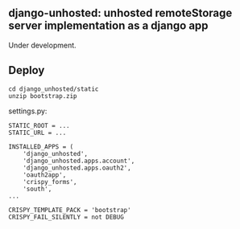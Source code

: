 django-unhosted: unhosted remoteStorage server implementation as a django app
--------------------

Under development.


Deploy
--------------------

	cd django_unhosted/static
	unzip bootstrap.zip

settings.py:

	STATIC_ROOT = ...
	STATIC_URL = ...

	INSTALLED_APPS = (
		'django_unhosted',
		'django_unhosted.apps.account',
		'django_unhosted.apps.oauth2',
		'oauth2app',
		'crispy_forms',
		'south',
	...

	CRISPY_TEMPLATE_PACK = 'bootstrap'
	CRISPY_FAIL_SILENTLY = not DEBUG
